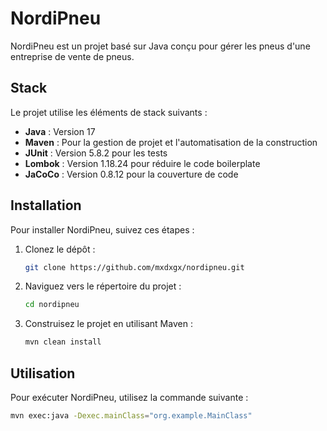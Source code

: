 # NordiPneu

NordiPneu est un projet basé sur Java conçu pour gérer les pneus d'une entreprise de vente de pneus.

## Stack

Le projet utilise les éléments de stack suivants :

- **Java** : Version 17
- **Maven** : Pour la gestion de projet et l'automatisation de la construction
- **JUnit** : Version 5.8.2 pour les tests
- **Lombok** : Version 1.18.24 pour réduire le code boilerplate
- **JaCoCo** : Version 0.8.12 pour la couverture de code

## Installation

Pour installer NordiPneu, suivez ces étapes :

1. Clonez le dépôt :
    ```bash
    git clone https://github.com/mxdxgx/nordipneu.git
    ```
2. Naviguez vers le répertoire du projet :
    ```bash
    cd nordipneu
    ```
3. Construisez le projet en utilisant Maven :
    ```bash
    mvn clean install
    ```

## Utilisation

Pour exécuter NordiPneu, utilisez la commande suivante :

```bash
mvn exec:java -Dexec.mainClass="org.example.MainClass"